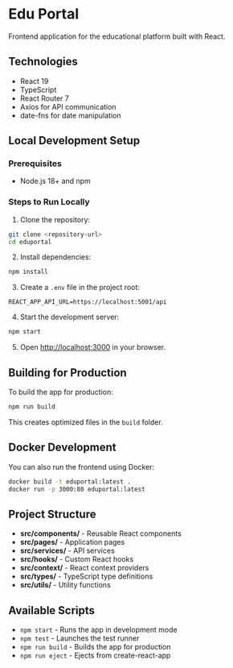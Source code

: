 # Edu Portal

Frontend application for the educational platform built with React.

## Technologies

- React 19
- TypeScript
- React Router 7
- Axios for API communication
- date-fns for date manipulation

## Local Development Setup

### Prerequisites

- Node.js 18+ and npm

### Steps to Run Locally

1. Clone the repository:
```bash
git clone <repository-url>
cd eduportal
```

2. Install dependencies:
```bash
npm install
```

3. Create a `.env` file in the project root:
```
REACT_APP_API_URL=https://localhost:5001/api
```

4. Start the development server:
```bash
npm start
```

5. Open [http://localhost:3000](http://localhost:3000) in your browser.

## Building for Production

To build the app for production:

```bash
npm run build
```

This creates optimized files in the `build` folder.

## Docker Development

You can also run the frontend using Docker:

```bash
docker build -t eduportal:latest .
docker run -p 3000:80 eduportal:latest
```

## Project Structure

- **src/components/** - Reusable React components
- **src/pages/** - Application pages
- **src/services/** - API services
- **src/hooks/** - Custom React hooks
- **src/context/** - React context providers
- **src/types/** - TypeScript type definitions
- **src/utils/** - Utility functions

## Available Scripts

- `npm start` - Runs the app in development mode
- `npm test` - Launches the test runner
- `npm run build` - Builds the app for production
- `npm run eject` - Ejects from create-react-app
